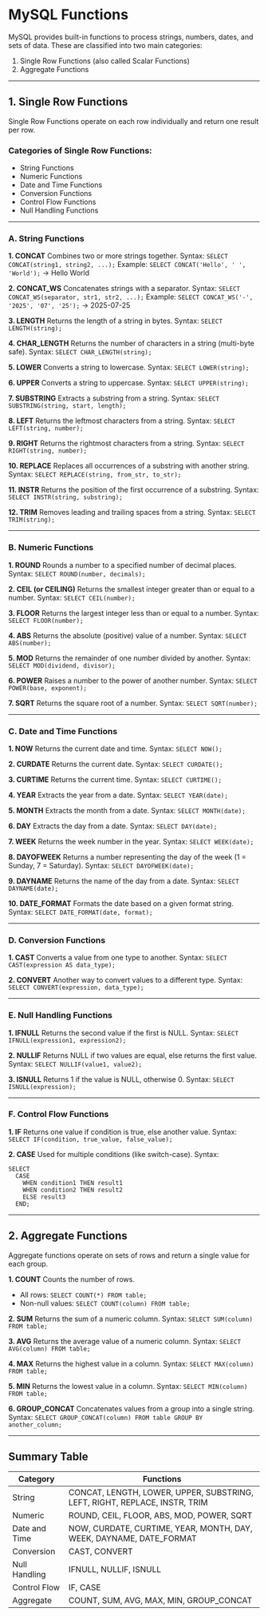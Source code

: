 

# MySQL Functions

MySQL provides built-in functions to process strings, numbers, dates, and sets of data. These are classified into two main categories:

1. Single Row Functions (also called Scalar Functions)
2. Aggregate Functions

---

## 1. Single Row Functions

Single Row Functions operate on each row individually and return one result per row.

### Categories of Single Row Functions:

* String Functions
* Numeric Functions
* Date and Time Functions
* Conversion Functions
* Control Flow Functions
* Null Handling Functions

---

### A. String Functions

**1. CONCAT**
Combines two or more strings together.
Syntax:
`SELECT CONCAT(string1, string2, ...);`
Example:
`SELECT CONCAT('Hello', ' ', 'World');` → Hello World

**2. CONCAT\_WS**
Concatenates strings with a separator.
Syntax:
`SELECT CONCAT_WS(separator, str1, str2, ...);`
Example:
`SELECT CONCAT_WS('-', '2025', '07', '25');` → 2025-07-25

**3. LENGTH**
Returns the length of a string in bytes.
Syntax:
`SELECT LENGTH(string);`

**4. CHAR\_LENGTH**
Returns the number of characters in a string (multi-byte safe).
Syntax:
`SELECT CHAR_LENGTH(string);`

**5. LOWER**
Converts a string to lowercase.
Syntax:
`SELECT LOWER(string);`

**6. UPPER**
Converts a string to uppercase.
Syntax:
`SELECT UPPER(string);`

**7. SUBSTRING**
Extracts a substring from a string.
Syntax:
`SELECT SUBSTRING(string, start, length);`

**8. LEFT**
Returns the leftmost characters from a string.
Syntax:
`SELECT LEFT(string, number);`

**9. RIGHT**
Returns the rightmost characters from a string.
Syntax:
`SELECT RIGHT(string, number);`

**10. REPLACE**
Replaces all occurrences of a substring with another string.
Syntax:
`SELECT REPLACE(string, from_str, to_str);`

**11. INSTR**
Returns the position of the first occurrence of a substring.
Syntax:
`SELECT INSTR(string, substring);`

**12. TRIM**
Removes leading and trailing spaces from a string.
Syntax:
`SELECT TRIM(string);`

---

### B. Numeric Functions

**1. ROUND**
Rounds a number to a specified number of decimal places.
Syntax:
`SELECT ROUND(number, decimals);`

**2. CEIL (or CEILING)**
Returns the smallest integer greater than or equal to a number.
Syntax:
`SELECT CEIL(number);`

**3. FLOOR**
Returns the largest integer less than or equal to a number.
Syntax:
`SELECT FLOOR(number);`

**4. ABS**
Returns the absolute (positive) value of a number.
Syntax:
`SELECT ABS(number);`

**5. MOD**
Returns the remainder of one number divided by another.
Syntax:
`SELECT MOD(dividend, divisor);`

**6. POWER**
Raises a number to the power of another number.
Syntax:
`SELECT POWER(base, exponent);`

**7. SQRT**
Returns the square root of a number.
Syntax:
`SELECT SQRT(number);`

---

### C. Date and Time Functions

**1. NOW**
Returns the current date and time.
Syntax:
`SELECT NOW();`

**2. CURDATE**
Returns the current date.
Syntax:
`SELECT CURDATE();`

**3. CURTIME**
Returns the current time.
Syntax:
`SELECT CURTIME();`

**4. YEAR**
Extracts the year from a date.
Syntax:
`SELECT YEAR(date);`

**5. MONTH**
Extracts the month from a date.
Syntax:
`SELECT MONTH(date);`

**6. DAY**
Extracts the day from a date.
Syntax:
`SELECT DAY(date);`

**7. WEEK**
Returns the week number in the year.
Syntax:
`SELECT WEEK(date);`

**8. DAYOFWEEK**
Returns a number representing the day of the week (1 = Sunday, 7 = Saturday).
Syntax:
`SELECT DAYOFWEEK(date);`

**9. DAYNAME**
Returns the name of the day from a date.
Syntax:
`SELECT DAYNAME(date);`

**10. DATE\_FORMAT**
Formats the date based on a given format string.
Syntax:
`SELECT DATE_FORMAT(date, format);`

---

### D. Conversion Functions

**1. CAST**
Converts a value from one type to another.
Syntax:
`SELECT CAST(expression AS data_type);`

**2. CONVERT**
Another way to convert values to a different type.
Syntax:
`SELECT CONVERT(expression, data_type);`

---

### E. Null Handling Functions

**1. IFNULL**
Returns the second value if the first is NULL.
Syntax:
`SELECT IFNULL(expression1, expression2);`

**2. NULLIF**
Returns NULL if two values are equal, else returns the first value.
Syntax:
`SELECT NULLIF(value1, value2);`

**3. ISNULL**
Returns 1 if the value is NULL, otherwise 0.
Syntax:
`SELECT ISNULL(expression);`

---

### F. Control Flow Functions

**1. IF**
Returns one value if condition is true, else another value.
Syntax:
`SELECT IF(condition, true_value, false_value);`

**2. CASE**
Used for multiple conditions (like switch-case).
Syntax:

```
SELECT 
  CASE 
    WHEN condition1 THEN result1 
    WHEN condition2 THEN result2 
    ELSE result3 
  END;
```

---

## 2. Aggregate Functions

Aggregate functions operate on sets of rows and return a single value for each group.

**1. COUNT**
Counts the number of rows.

* All rows: `SELECT COUNT(*) FROM table;`
* Non-null values: `SELECT COUNT(column) FROM table;`

**2. SUM**
Returns the sum of a numeric column.
Syntax:
`SELECT SUM(column) FROM table;`

**3. AVG**
Returns the average value of a numeric column.
Syntax:
`SELECT AVG(column) FROM table;`

**4. MAX**
Returns the highest value in a column.
Syntax:
`SELECT MAX(column) FROM table;`

**5. MIN**
Returns the lowest value in a column.
Syntax:
`SELECT MIN(column) FROM table;`

**6. GROUP\_CONCAT**
Concatenates values from a group into a single string.
Syntax:
`SELECT GROUP_CONCAT(column) FROM table GROUP BY another_column;`

---

## Summary Table

| Category      | Functions                                                                  |
| ------------- | -------------------------------------------------------------------------- |
| String        | CONCAT, LENGTH, LOWER, UPPER, SUBSTRING, LEFT, RIGHT, REPLACE, INSTR, TRIM |
| Numeric       | ROUND, CEIL, FLOOR, ABS, MOD, POWER, SQRT                                  |
| Date and Time | NOW, CURDATE, CURTIME, YEAR, MONTH, DAY, WEEK, DAYNAME, DATE\_FORMAT       |
| Conversion    | CAST, CONVERT                                                              |
| Null Handling | IFNULL, NULLIF, ISNULL                                                     |
| Control Flow  | IF, CASE                                                                   |
| Aggregate     | COUNT, SUM, AVG, MAX, MIN, GROUP\_CONCAT                                   |

